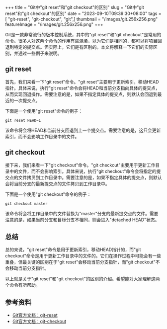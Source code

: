 +++
title = "Git中\"git reset\"和\"git checkout\"的区别"
slug = "Git中\"git reset\"和\"git checkout\"的区别"
date = "2023-09-10T09:39:30+08:00"
tags = [ "git-reset", "git-checkout", "git",]
thumbnail = "/images/git.256x256.png"
featureImage = "/images/git.256x256.png"
+++


Git是一款非常流行的版本控制系统，其中的"git reset"和"git checkout"是常用的命令。很多人对这两个命令的作用有些混淆，以为它们是相同的，都可以将项目回退到特定的提交点。但实际上，它们是有区别的。本文将解释一下它们的实际区别，并通过一些例子来说明。

## git reset

首先，我们来看一下"git reset"命令。"git reset"主要用于更新索引，移动HEAD指针。具体来说，执行"git reset"命令会将HEAD和当前分支指向具体的提交点，从而实现回退操作。需要注意的是，如果不指定具体的提交点，则默认会回退到最近的一次提交点。

下面是一个使用"git reset"命令的例子：

```
git reset HEAD~1
```

该命令将会将HEAD和当前分支回退到上一个提交点。需要注意的是，这只会更新索引，而不会影响工作目录中的文件。

## git checkout

接下来，我们来看一下"git checkout"命令。"git checkout"主要用于更新工作目录中的文件，而不会影响索引。具体来说，执行"git checkout"命令会将指定的提交点的文件拷贝到工作目录中。需要注意的是，如果不指定具体的提交点，则默认会将当前分支的最新提交点的文件拷贝到工作目录中。

下面是一个使用"git checkout"命令的例子：

```
git checkout master
```

该命令将会将工作目录中的文件替换为"master"分支的最新提交点的文件。需要注意的是，如果当前分支和目标分支不相同，则会进入"detached HEAD"状态。

## 总结

总的来说，"git reset"命令是用于更新索引，移动HEAD指针的，而"git checkout"命令是用于更新工作目录中的文件的。它们在操作过程中可能会有一些重叠，但最关键的区别在于"git reset"会移动当前分支指针，而"git checkout"不会移动当前分支指针。

以上就是关于"git reset"和"git checkout"的区别的介绍。希望能对大家理解这两个命令有所帮助。

## 参考资料

- [Git官方文档：git-reset](http://git-scm.com/docs/git-reset)
- [Git官方文档：git-checkout](http://git-scm.com/docs/git-checkout)



